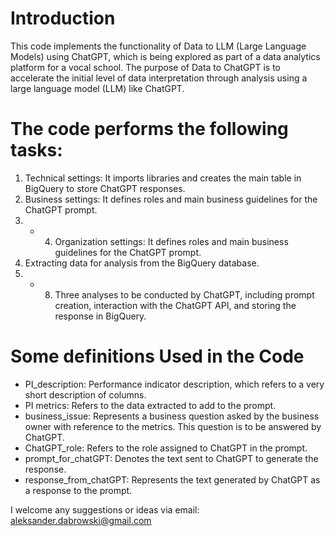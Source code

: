 # Introduction 
This code implements the functionality of Data to LLM (Large Language Models) using ChatGPT, which is being explored as part of a data analytics platform for a vocal school. The purpose of Data to ChatGPT is to accelerate the initial level of data interpretation through analysis using a large language model (LLM) like ChatGPT.

# The code performs the following tasks:

1. Technical settings: It imports libraries and creates the main table in BigQuery to store ChatGPT responses.
2. Business settings: It defines roles and main business guidelines for the ChatGPT prompt.
3. - 4. Organization settings: It defines roles and main business guidelines for the ChatGPT prompt.
5. Extracting data for analysis from the BigQuery database.
6. - 8. Three analyses to be conducted by ChatGPT, including prompt creation, interaction with the ChatGPT API, and storing the response in BigQuery.  

# Some definitions Used in the Code
- PI_description: Performance indicator description, which refers to a very short description of columns.
- PI metrics: Refers to the data extracted to add to the prompt.
- business_issue: Represents a business question asked by the business owner with reference to the metrics. This question is to be answered by ChatGPT.
- ChatGPT_role: Refers to the role assigned to ChatGPT in the prompt.
- prompt_for_chatGPT: Denotes the text sent to ChatGPT to generate the response.
- response_from_chatGPT: Represents the text generated by ChatGPT as a response to the prompt.

I welcome any suggestions or ideas via email: aleksander.dabrowski@gmail.com